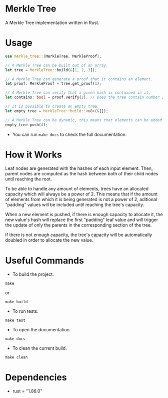 # Merkle Tree
A Merkle Tree implementation written in Rust.

# Usage
```rust
use merkle_tree::{MerkleTree, MerkleProof};

// A Merkle Tree can be built out of an array.
let tree = MerkleTree::build(&[1, 2, 3]);

// A Merkle Tree can generate a proof that it contains an element.
let proof: MerkleProof = tree.get_proof(1);

// A Merkle Tree can verify that a given hash is contained in it.
let contains: bool = proof.verify(2); // Does the tree contain number 2?

// It is possible to create an empty tree.
let empty_tree = MerkleTree::build::<u8>(&[]);

// A Merkle Tree can be dynamic, this means that elements can be added once it is built.
empty_tree.push(4);
```

- You can run `make docs` to check the full documentation.

# How it Works
Leaf nodes are generated with the hashes of each input element. Then, parent nodes are computed
as the hash between both of their child nodes until reaching the root.

To be able to handle any amount of elements, trees have an allocated capacity which will always
be a power of 2. This means that if the amount of elements from which it is being generated
is not a power of 2, aditional "padding" values will be included until reaching the tree's capacity.

When a new element is pushed, if there is enough capacity to allocate it, the new value's hash will
replace the first "padding" leaf value and will trigger the update of only the parents in the
corresponding section of the tree.

If there is not enough capacity, the tree's capacity will be automatically doubled in order to
allocate the new value.

# Useful Commands
- To build the project.
```
make
```
or
```
make build
```
- To run tests.
```
make test
```
- To open the documentation.
```
make docs
```
- To clean the current build.
```
make clean
```

# Dependencies
- rust = "1.86.0"
